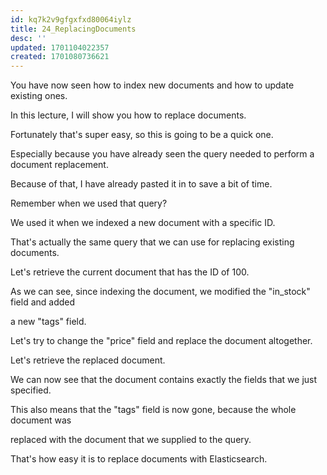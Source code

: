 ```yaml
---
id: kq7k2v9gfgxfxd80064iylz
title: 24_ReplacingDocuments
desc: ''
updated: 1701104022357
created: 1701080736621
---
```

You have now seen how to index new documents and how to update existing ones.

In this lecture, I will show you how to replace documents.

Fortunately that's super easy, so this is going to be a quick one.

Especially because you have already seen the query needed to perform a document replacement.

Because of that, I have already pasted it in to save a bit of time.

Remember when we used that query?

We used it when we indexed a new document with a specific ID.

That's actually the same query that we can use for replacing existing documents.

Let's retrieve the current document that has the ID of 100.

As we can see, since indexing the document, we modified the "in_stock" field and added

a new "tags" field.

Let's try to change the "price" field and replace the document altogether.

Let's retrieve the replaced document.

We can now see that the document contains exactly the fields that we just specified.

This also means that the "tags" field is now gone, because the whole document was

replaced with the document that we supplied to the query.

That's how easy it is to replace documents with Elasticsearch.